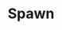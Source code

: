 ---
title: Spawn
issue: 2A
issue_nr: 2
full_title: "Questions, Part 2"
subtitle: ""
story_arc: Questions
crossover: ""
variant: A
publisher: Image Comics
creators: 
  - Todd McFarlane
release_date: Jun 1992
release_year: 1992
genre:
  - Action
  - Adventure
  - Crime
  - Fantasy
  - Horror
  - Science Fiction
  - Super-Heroes
  - Thriller
format: Comic
pages: 32
signed_by: ""
price: 1.95
---